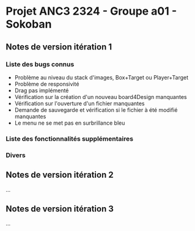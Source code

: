 # Projet ANC3 2324 - Groupe a01 - Sokoban

## Notes de version itération 1

### Liste des bugs connus

* Problème au niveau du stack d'images, Box+Target ou Player+Target
* Problème de responsivité 
* Drag pas implémenté
* Vérification sur la création d'un nouveau board4Design manquantes
* Vérification sur l'ouverture d'un fichier manquantes
* Demande de sauvegarde et vérification si le fichier à été modifié manquantes
* Le menu ne se met pas en surbrillance bleu

### Liste des fonctionnalités supplémentaires

### Divers

## Notes de version itération 2

...

## Notes de version itération 3

...